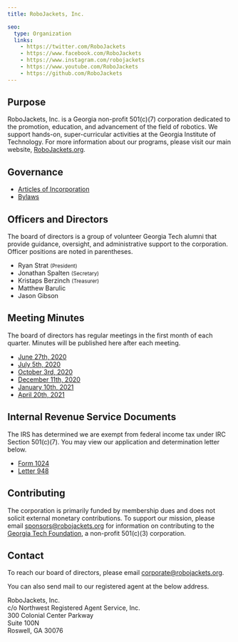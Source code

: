 ```yaml
---
title: RoboJackets, Inc.

seo:
  type: Organization
  links:
    - https://twitter.com/RoboJackets
    - https://www.facebook.com/RoboJackets
    - https://www.instagram.com/robojackets
    - https://www.youtube.com/RoboJackets
    - https://github.com/RoboJackets
---
```


## Purpose
RoboJackets, Inc. is a Georgia non-profit 501(c)(7) corporation dedicated to the promotion, education, and advancement of the field of robotics. We support hands-on, super-curricular activities at the Georgia Institute of Technology. For more information about our programs, please visit our main website, [RoboJackets.org](https://robojackets.org).

## Governance
- [Articles of Incorporation](https://drive.google.com/file/d/1OcqHgg6gsmm7M0igoncS3_vZkH_1u93N/view)
- [Bylaws](https://drive.google.com/file/d/1Nm9xpIIiznrOYsQsehvWmgUdIhvd08BZ/view)

## Officers and Directors
The board of directors is a group of volunteer Georgia Tech alumni that provide guidance, oversight, and administrative support to the corporation. Officer positions are noted in parentheses.

- Ryan Strat <small>(President)</small>
- Jonathan Spalten <small>(Secretary)</small>
- Kristaps Berzinch <small>(Treasurer)</small>
- Matthew Barulic
- Jason Gibson

## Meeting Minutes
The board of directors has regular meetings in the first month of each quarter. Minutes will be published here after each meeting.

- [June 27th, 2020](https://drive.google.com/file/d/10Drp4bHXjrMkehkWGr_uNrRqIs97UyGR/view)
- [July 5th, 2020](https://drive.google.com/file/d/1as_HCv6Hp9G7JpeVYFavYOJyuyq5FDk3/view)
- [October 3rd, 2020](https://drive.google.com/file/d/1pmLqBVuKeDCP1CiM2yEgTq1wao_JxC3e/view)
- [December 11th, 2020](https://drive.google.com/file/d/1s2VwBrz_Rm5XIkXq-zzHcbe6Rn9Lu8wZ/view)
- [January 10th, 2021](https://drive.google.com/file/d/1Qn8lSbYW0-QlOJDbYjOnjvfZ577oi5n3/view)
- [April 20th, 2021](https://drive.google.com/file/d/1Dzz-PpX8QZ9XXX7XP_Xx0P8qQtCpJMLX/view)

## Internal Revenue Service Documents
The IRS has determined we are exempt from federal income tax under IRC Section 501(c)(7). You may view our application and determination letter below.

- [Form 1024](https://drive.google.com/file/d/1nmLuJcVOq79W_DozCqRSSE36UIuJWmJb/view)
- [Letter 948](https://drive.google.com/file/d/1JibB0Ob3ffuDw0bGXW1sJKUb8nia7gx9/view)

## Contributing
The corporation is primarily funded by membership dues and does not solicit external monetary contributions. To support our mission, please email [sponsors@robojackets.org](mailto:sponsors@robojackets.org) for information on contributing to the [Georgia Tech Foundation](https://www.gtf.gatech.edu), a non-profit 501(c)(3) corporation.

## Contact
To reach our board of directors, please email [corporate@robojackets.org](mailto:corporate@robojackets.org).

You can also send mail to our registered agent at the below address.

RoboJackets, Inc.<br>
c/o Northwest Registered Agent Service, Inc.<br>
300 Colonial Center Parkway<br>
Suite 100N<br>
Roswell, GA 30076
